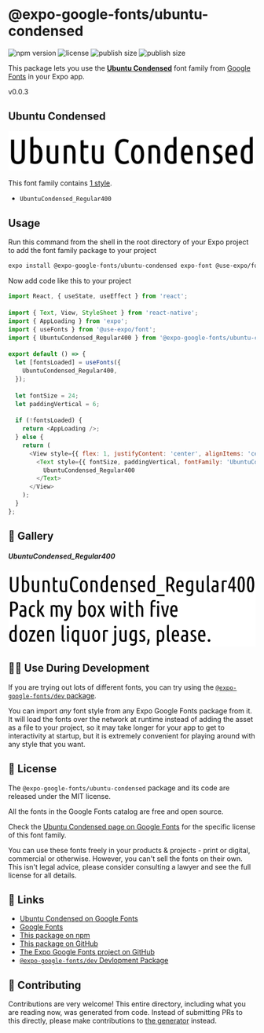# @expo-google-fonts/ubuntu-condensed

![npm version](https://flat.badgen.net/npm/v/@expo-google-fonts/ubuntu-condensed)
![license](https://flat.badgen.net/github/license/expo/google-fonts)
![publish size](https://flat.badgen.net/packagephobia/install/@expo-google-fonts/ubuntu-condensed)
![publish size](https://flat.badgen.net/packagephobia/publish/@expo-google-fonts/ubuntu-condensed)

This package lets you use the [**Ubuntu Condensed**](https://fonts.google.com/specimen/Ubuntu+Condensed) font family from [Google Fonts](https://fonts.google.com/) in your Expo app.

v0.0.3

## Ubuntu Condensed

![Ubuntu Condensed](./font-family.png)

This font family contains [1 style](#-gallery).

- `UbuntuCondensed_Regular400`

## Usage

Run this command from the shell in the root directory of your Expo project to add the font family package to your project
```sh
expo install @expo-google-fonts/ubuntu-condensed expo-font @use-expo/font
```

Now add code like this to your project
```js
import React, { useState, useEffect } from 'react';

import { Text, View, StyleSheet } from 'react-native';
import { AppLoading } from 'expo';
import { useFonts } from '@use-expo/font';
import { UbuntuCondensed_Regular400 } from '@expo-google-fonts/ubuntu-condensed';

export default () => {
  let [fontsLoaded] = useFonts({
    UbuntuCondensed_Regular400,
  });

  let fontSize = 24;
  let paddingVertical = 6;

  if (!fontsLoaded) {
    return <AppLoading />;
  } else {
    return (
      <View style={{ flex: 1, justifyContent: 'center', alignItems: 'center' }}>
        <Text style={{ fontSize, paddingVertical, fontFamily: 'UbuntuCondensed_Regular400' }}>
          UbuntuCondensed_Regular400
        </Text>
      </View>
    );
  }
};

```

## 🔡 Gallery

##### UbuntuCondensed_Regular400
![UbuntuCondensed_Regular400](./9d1044be5c621b9779245f7324c08c3991b0a609d3de1eae6b7f914cd54de315.ttf.png)


## 👩‍💻 Use During Development

If you are trying out lots of different fonts, you can try using the [`@expo-google-fonts/dev` package](https://github.com/expo/google-fonts/tree/master/font-packages/dev#readme).

You can import *any* font style from any Expo Google Fonts package from it. It will load the fonts
over the network at runtime instead of adding the asset as a file to your project, so it may take longer
for your app to get to interactivity at startup, but it is extremely convenient
for playing around with any style that you want.

## 📖 License

The `@expo-google-fonts/ubuntu-condensed` package and its code are released under the MIT license.

All the fonts in the Google Fonts catalog are free and open source.

Check the [Ubuntu Condensed page on Google Fonts](https://fonts.google.com/specimen/Ubuntu+Condensed) for the specific license of this font family.

You can use these fonts freely in your products & projects - print or digital, commercial or otherwise. However, you can't sell the fonts on their own. This isn't legal advice, please consider consulting a lawyer and see the full license for all details.

## 🔗 Links

- [Ubuntu Condensed on Google Fonts](https://fonts.google.com/specimen/Ubuntu+Condensed)
- [Google Fonts](https://fonts.google.com/)
- [This package on npm](https://www.npmjs.com/package/@expo-google-fonts/ubuntu-condensed)
- [This package on GitHub](https://github.com/expo/google-fonts/tree/master/font-packages/ubuntu-condensed)
- [The Expo Google Fonts project on GitHub](https://github.com/expo/google-fonts)
- [`@expo-google-fonts/dev` Devlopment Package](https://github.com/expo/google-fonts/tree/master/font-packages/dev)


## 🤝 Contributing

Contributions are very welcome! This entire directory, including what you are reading now, was generated from code. Instead of submitting PRs to this directly, please make contributions to [the generator](https://github.com/expo/google-fonts/tree/master/packages/generator) instead.
